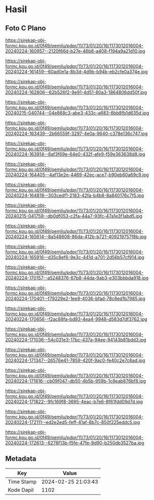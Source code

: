 # Hasil

## Foto C Plano

https://sirekap-obj-formc.kpu.go.id/0f49/pemilu/pdpr/11/73/01/20/16/1173012016004-20240224-160957--2120f66d-b27e-46b8-a408-f194a9a21d10.jpg

https://sirekap-obj-formc.kpu.go.id/0f49/pemilu/pdpr/11/73/01/20/16/1173012016004-20240224-161459--60ad0e1a-8b3d-4d9b-b94b-eb2cfe0a374e.jpg

https://sirekap-obj-formc.kpu.go.id/0f49/pemilu/pdpr/11/73/01/20/16/1173012016004-20240224-162806--62b526f2-9e91-4d51-80a3-1864806dd50f.jpg

https://sirekap-obj-formc.kpu.go.id/0f49/pemilu/pdpr/11/73/01/20/16/1173012016004-20240215-040744--04e868c3-abe3-433c-a683-6bb8fb1d635d.jpg

https://sirekap-obj-formc.kpu.go.id/0f49/pemilu/pdpr/11/73/01/20/16/1173012016004-20240224-163439--2b66559f-3297-4e0a-9640-c378e136c747.jpg

https://sirekap-obj-formc.kpu.go.id/0f49/pemilu/pdpr/11/73/01/20/16/1173012016004-20240224-163914--8af3f69e-64e0-432f-afe9-f59e363638d8.jpg

https://sirekap-obj-formc.kpu.go.id/0f49/pemilu/pdpr/11/73/01/20/16/1173012016004-20240224-164405--4af13e2e-4469-42ec-ace7-b90eb60a69c9.jpg

https://sirekap-obj-formc.kpu.go.id/0f49/pemilu/pdpr/11/73/01/20/16/1173012016004-20240224-164818--303cedf1-2183-42fa-b4b8-8a840176c7f5.jpg

https://sirekap-obj-formc.kpu.go.id/0f49/pemilu/pdpr/11/73/01/20/16/1173012016004-20240215-041759--db0df053-c2fa-44a7-93fc-47a1e3f1abd5.jpg

https://sirekap-obj-formc.kpu.go.id/0f49/pemilu/pdpr/11/73/01/20/16/1173012016004-20240224-165614--8a548608-86da-412b-b721-409219757f8b.jpg

https://sirekap-obj-formc.kpu.go.id/0f49/pemilu/pdpr/11/73/01/20/16/1173012016004-20240224-165916--d35c8ef6-9e3c-441d-a701-2d56b57cf914.jpg

https://sirekap-obj-formc.kpu.go.id/0f49/pemilu/pdpr/11/73/01/20/16/1173012016004-20240224-170157--a5248376-67b8-44da-9ab3-e303bbbda918.jpg

https://sirekap-obj-formc.kpu.go.id/0f49/pemilu/pdpr/11/73/01/20/16/1173012016004-20240224-170401--f79229e2-1ee9-4036-bfad-78c6ed1b7985.jpg

https://sirekap-obj-formc.kpu.go.id/0f49/pemilu/pdpr/11/73/01/20/16/1173012016004-20240224-170656--f2ac88fa-bd93-4ea4-9948-d583d7df3762.jpg

https://sirekap-obj-formc.kpu.go.id/0f49/pemilu/pdpr/11/73/01/20/16/1173012016004-20240224-171036--54c031e3-17bc-437a-94ee-94143b81bdd3.jpg

https://sirekap-obj-formc.kpu.go.id/0f49/pemilu/pdpr/11/73/01/20/16/1173012016004-20240224-171347--26576e41-7859-420f-9ac0-fe40c2e7c6ad.jpg

https://sirekap-obj-formc.kpu.go.id/0f49/pemilu/pdpr/11/73/01/20/16/1173012016004-20240224-171616--cb09f047-db50-4b5b-959b-1c8eab876bf8.jpg

https://sirekap-obj-formc.kpu.go.id/0f49/pemilu/pdpr/11/73/01/20/16/1173012016004-20240224-171822--9fc169f8-3695-4eac-b7e6-8f61fdd09d7d.jpg

https://sirekap-obj-formc.kpu.go.id/0f49/pemilu/pdpr/11/73/01/20/16/1173012016004-20240224-172111--ed2e2ed5-feff-41af-8b7c-850f225eddc5.jpg

https://sirekap-obj-formc.kpu.go.id/0f49/pemilu/pdpr/11/73/01/20/16/1173012016004-20240224-172613--6278f13b-f5fe-47fe-9d90-b250db3527ba.jpg


## Metadata

| Key        | Value               |
| ---------- | ------------------- |
| Time Stamp | 2024-02-25 21:03:43 |
| Kode Dapil | 1102                |



